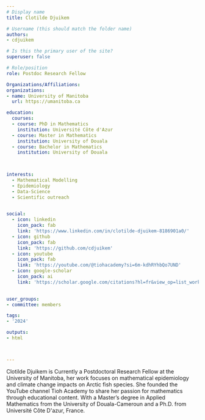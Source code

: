 ```yaml
---
# Display name
title: Clotilde Djuikem

# Username (this should match the folder name)
authors:
- cdjuikem

# Is this the primary user of the site?
superuser: false

# Role/position
role: Postdoc Research Fellow

Organizations/Affiliations:
organizations:
- name: University of Manitoba
  url: https://umanitoba.ca

education:
  courses:
  - course: PhD in Mathematics
    institution: Université Côte d'Azur
  - course: Master in Mathematics
    institution: University of Douala
  - course: Bachelor in Mathematics
    institution: University of Douala
  


interests:
  - Mathematical Modelling
  - Epidemiology
  - Data-Science
  - Scientific outreach
  

social:
  - icon: linkedin
    icon_pack: fab
    link: 'https://www.linkedin.com/in/clotilde-djuikem-8186901a0/'
  - icon: github
    icon_pack: fab
    link: 'https://github.com/cdjuikem'
  - icon: youtube
    icon_pack: fab
    link: 'https://youtube.com/@tiohacademy?si=6m-kdhRYhbQo7UND'
  - icon: google-scholar
    icon_pack: ai
    link: 'https://scholar.google.com/citations?hl=fr&view_op=list_works&gmla=AH70aAWY3KkG-e4sxDlXdXACWH_eU9VR01oyoPZDfJLljFQ1akCGKoJ4yJiaSdyOHonQc4N299xXK3BEfEoRvNYXLgOBbHLuM3OAMnEX0veBmifTP_4t8cCivnZ-IYTxzr9jwRQkNg&user=i2_8ZtsAAAAJ'
   

user_groups:
- committee: members

tags:
- '2024'

outputs:
- html



---
```


Clotilde Djuikem is Currently a Postdoctoral Research Fellow at the University of Manitoba, her work focuses on mathematical epidemiology and climate change impacts on Arctic fish species. She founded the YouTube channel Tioh Academy to share her passion for mathematics through educational content. With a Master’s degree in Applied Mathematics from the University of Douala-Cameroun and a Ph.D. from Université Côte D'azur, France.
